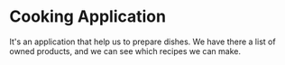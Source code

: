 # Cooking Application
It's an application that help us to prepare dishes. We have there a list of owned products, and we can see which recipes we can make.
